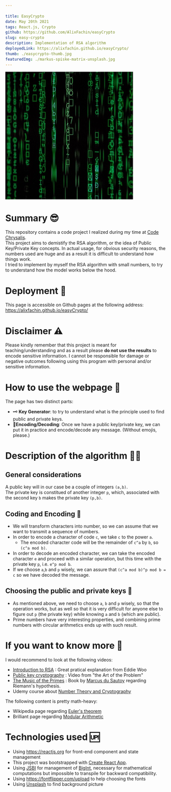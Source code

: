 ```yaml
---

title: EasyCrypto
date: May 20th 2021
tags: React.js, Crypto
github: https://github.com/AlixFachin/easyCrypto
slug: easy-crypto
description: Implementation of RSA algorithm
deployedLink: https://alixfachin.github.io/easyCrypto/
thumb: ./easycrypto-thumb.jpg
featuredImg: ./markus-spiske-matrix-unsplash.jpg
---
```


![cryptography coding image](easycrypto-thumb.jpg)

# Summary 😎
This repository contains a code project I realized during my time at [Code Chrysalis](https://www.codechrysalis.io). <br>
This project aims to demistify the RSA algorithm, or the idea of Public Key/Private Key concepts. 
In actual usage, for obvious security reasons, the numbers used are huge and as a result it is difficult to understand how things work.<br>
I tried to implement by myself the RSA algorithm with small numbers, to try to understand how the model works below the hood.

# Deployment 💾
This page is accessible on Github pages at the following address:
<https://alixfachin.github.io/easyCrypto/>

# Disclaimer ⚠️
Please kindly remember that this project is meant for teaching/understanding and as a result please **do not use the results** to encode sensitive information. I cannot be responsible for damage or negative outcomes following using this program with personal and/or sensitive information.

# How to use the webpage 🤔
The page has two distinct parts:
* 🗝 **Key Generator**: to try to understand what is the principle used to find public and private keys.
* 🥷**Encoding/Decoding**: Once we have a public key/private key, we can put it in practice and encode/decode any message. (Without emojis, please.)

# Description of the algorithm 🧑‍🔬
## General considerations
A public key will in our case be a couple of integers `(a,b)`. <br>
The private key is constitued of another integer `p`, which, associated with the second key `b`  makes the private key `(p,b)`.

## Coding and Encoding 📝
* We will transform characters into number, so we can assume that we want to transmit a sequence of numbers.
* In order to encode a character of code `c`, we take `c` to the power `a`.
  * The encoded character code will be the remainder of `c^a` by `b`, so `(c^a mod b)`.
* In order to decode an encoded character, we can take the encoded character `e` and proceed with a similar operation, but this time with the private key `p`, i.e. `e^p mod b`.
* If we choose `a`,`b` and `p` wisely, we can assure that `(c^a mod b)^p mod b = c` so we have decoded the message.

## Choosing the public and private keys 🔑
* As mentioned above, we need to choose `a`, `b` and `p` wisely, so that the operation works, but as well so that it is very difficult for anyone else to figure out `p` (the private key) while knowing `a` and `b` (which are public).
* Prime numbers have very interesting properties, and combining prime numbers with circular arithmetics ends up with such result.

# If you want to know more 💪
I would recommend to look at the following videos:
* [Introduction to RSA](https://www.youtube.com/watch?v=4zahvcJ9glg&t=2s) : Great pratical explanation from Eddie Woo
* [Public key cryptography](https://www.youtube.com/watch?v=wXB-V_Keiu8&t=805s) : Video from "the Art of the Problem"
* [The Music of the Primes](https://www.goodreads.com/book/show/208916.The_Music_of_the_Primes) : Book by [Marcus du Sautoy](https://www.conted.ox.ac.uk/profiles/marcus-du-sautoy) regarding Riemann's hypothesis.
* Udemy course about [Number Theory and Cryptography](https://www.udemy.com/course/number-theory-and-cryptography/)

The following content is pretty math-heavy:
* Wikipedia page regarding [Euler's theorem](https://en.wikipedia.org/wiki/Euler%27s_theorem)
* Brilliant page regarding [Modular Arithmetic](https://brilliant.org/wiki/modular-arithmetic/)


# Technologies used 🆙
* Using <https://reactjs.org> for front-end component and state management
* This project was bootstrapped with [Create React App](https://github.com/facebook/create-react-app).
* Using [JSBI](https://github.com/GoogleChromeLabs/jsbi) for management of [BigInt](https://developer.mozilla.org/en-US/docs/Web/JavaScript/Reference/Global_Objects/BigInt), necessary for mathematical computations but impossible to transpile for backward compatibility.
* Using <https://fontflipper.com/upload> to help choosing the fonts
* Using [Unsplash](https://unsplash.com) to find background picture 
